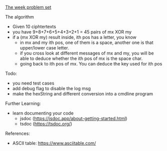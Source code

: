 [The week problem set](./problem-set.md)

The algorithm

- Given 10 ciphtertexts
- you have 9+8+7+6+5+4+3+2+1 = 45 pairs of mx XOR my
- if a (mx XOR my) result inside, ith pos has a letter, you know
  - in mx and my ith pos, one of them is a space, another one is that upper/lower case letter.
  - if you cross look at different messages of mx and my, you will be able to deduce whether the ith pos of mx is the space char.
  - going back to ith pos of mx. You can deduce the key used for ith pos

Todo:
  - you need test cases
  - add debug flag to disable the log msg
  - make the hexString and different conversion into a cmdline program

Further Learning:
  - learn documenting your code
    - jsdoc (https://jsdoc.app/about-getting-started.html)
    - tsdoc (https://tsdoc.org/)

References:
  - ASCII table: https://www.asciitable.com/
